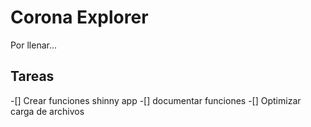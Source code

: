 # Corona Explorer

Por llenar...

## Tareas

-[] Crear funciones shinny app
-[] documentar funciones
-[] Optimizar carga de archivos